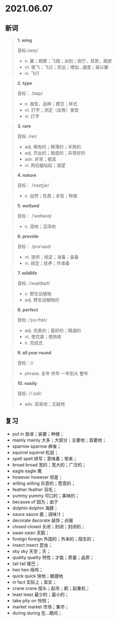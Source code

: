 # 2021.06.07

## 新词

> **1. wing**
>
> 音标:/wɪŋ/
>
> - n. 翼；翅膀；飞翔；派别；侧厅，耳房，厢房
> - vt. 使飞；飞过；空运；增加…速度；装以翼
> - vi. 飞行

> **2. type** 
>
> 音标： /taɪp/
>
> - n. 类型，品种；模范；样式
> - vt. 打字；测定（血等）类型
> - vi. 打字



> **3. rare**
>
> 音标:  /rer/
>
> - adj. 稀有的；稀薄的；半熟的
> - adj. 杰出的；极度的；非常好的
> - adv. 非常；极其
> - vi. 用后腿站起；渴望



> **4. nature**
>
> 音标： /ˈneɪtʃər/
>
> - n. 自然；性质；本性；种类




> **5. wetland**
>
> 音标： /ˈwetlənd/
>
> - n. 湿地；沼泽地



> **6. provide**
>
> 音标： /prəˈvaɪd/
>
> - vt. 提供；规定；准备；装备
> - vi. 规定；抚养；作准备


> **7. wildlife**
>
> 音标:  /ˈwaɪldlaɪf/
>
> - n. 野生动植物
> - adj. 野生动植物的




> **8. perfect**
>
> 音标: /ˈpɜːrfɪkt/
>
> - adj. 完美的；最好的；精通的
> - vt. 使完美；使熟练
> - n. 完成式


> **9. all year round**
>
> 音标：//
>
> - phrase. 全年 终年 一年到头 整年


> **10. easily**
>
> 音标:  /ˈiːzəli/
>
> - adv. 容易地；无疑地



## 复习

- put in 放进；装置；种植；
- mainly mainly 大多；大部分；主要地；首要地；
- sparrow sparrow 麻雀；
- squirrel squirrel 松鼠；
- spell spell 拼写；意味着；带来；
- broad broad 宽的；宽大的；广泛的；
- eagle eagle 鹰
- however however 但是；
- willing willing 乐意的；愿意的；
- feather feather 羽毛；
- yummy yummy 可口的；美味的；
- because of 因为；由于
- dolphin dolphin 海豚；
- sauce sauce 酱；调味汁；
- decorate decorate 装饰；点缀
- closed closed 关闭；封闭；封闭的；
- swan swan 天鹅；
- foreign foreign 外国的；外来的；陌生的；
- insect insect 昆虫；
- sky sky 天空；天；
- quality quality 特性；才能；质量；品质；
- tail tail 尾巴；
- hen hen 母鸡；
- quick quick 快地；敏捷地
- in fact 实际上；其实；
- crane crane 探头；起吊；鹤；起重机；
- least least 最少的；最小的；
- take pity on 怜悯；
- market market 市场；集市；
- during during 在...期间；


